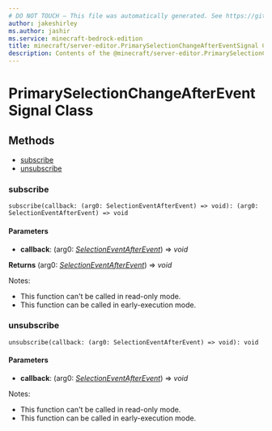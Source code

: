 ```yaml
---
# DO NOT TOUCH — This file was automatically generated. See https://github.com/mojang/minecraftapidocsgenerator to modify descriptions, examples, etc.
author: jakeshirley
ms.author: jashir
ms.service: minecraft-bedrock-edition
title: minecraft/server-editor.PrimarySelectionChangeAfterEventSignal Class
description: Contents of the @minecraft/server-editor.PrimarySelectionChangeAfterEventSignal class.
---
```

# PrimarySelectionChangeAfterEventSignal Class

## Methods
- [subscribe](#subscribe)
- [unsubscribe](#unsubscribe)

### **subscribe**
`
subscribe(callback: (arg0: SelectionEventAfterEvent) => void): (arg0: SelectionEventAfterEvent) => void
`

#### **Parameters**
- **callback**: (arg0: [*SelectionEventAfterEvent*](SelectionEventAfterEvent.md)) => *void*

**Returns** (arg0: [*SelectionEventAfterEvent*](SelectionEventAfterEvent.md)) => *void*
  
Notes:
- This function can't be called in read-only mode.
- This function can be called in early-execution mode.

### **unsubscribe**
`
unsubscribe(callback: (arg0: SelectionEventAfterEvent) => void): void
`

#### **Parameters**
- **callback**: (arg0: [*SelectionEventAfterEvent*](SelectionEventAfterEvent.md)) => *void*
  
Notes:
- This function can't be called in read-only mode.
- This function can be called in early-execution mode.
